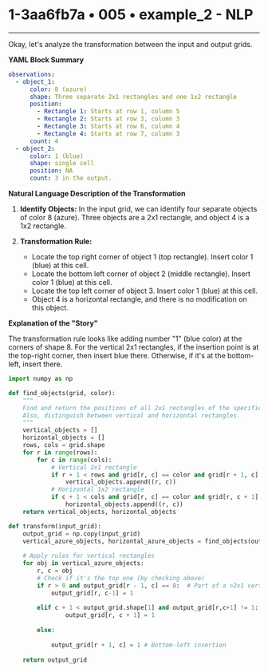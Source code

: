 # 1-3aa6fb7a • 005 • example_2 - NLP

---
Okay, let's analyze the transformation between the input and output grids.

**YAML Block Summary**

```yaml
observations:
  - object_1:
      color: 8 (azure)
      shape: Three separate 2x1 rectangles and one 1x2 rectangle
      position:
        - Rectangle 1: Starts at row 1, column 5
        - Rectangle 2: Starts at row 3, column 3
        - Rectangle 3: Starts at row 6, column 4
        - Rectangle 4: Starts at row 7, column 3
      count: 4
  - object_2:
      color: 1 (blue)
      shape: single cell
      position: NA
      count: 3 in the output.
```

**Natural Language Description of the Transformation**

1.  **Identify Objects:** In the input grid, we can identify four separate objects of color 8 (azure). Three objects are a 2x1 rectangle, and object 4 is a 1x2 rectangle.

2.  **Transformation Rule:**
    *   Locate the top right corner of object 1 (top rectangle). Insert color 1 (blue) at this cell.
    *   Locate the bottom left corner of object 2 (middle rectangle). Insert color 1 (blue) at this cell.
    *   Locate the top left corner of object 3. Insert color 1 (blue) at this cell.
    * Object 4 is a horizontal rectangle, and there is no modification on this object.

**Explanation of the "Story"**

The transformation rule looks like adding number "1" (blue color) at the corners of shape 8. For the vertical 2x1 rectangles, if the insertion point is at the top-right corner, then insert blue there. Otherwise, if it's at the bottom-left, insert there.

```python
import numpy as np

def find_objects(grid, color):
    """
    Find and return the positions of all 2x1 rectangles of the specified color.
    Also, distinguish between vertical and horizontal rectangles.
    """
    vertical_objects = []
    horizontal_objects = []
    rows, cols = grid.shape
    for r in range(rows):
        for c in range(cols):
            # Vertical 2x1 rectangle
            if r + 1 < rows and grid[r, c] == color and grid[r + 1, c] == color:
                vertical_objects.append((r, c))
            # Horizontal 1x2 rectangle
            if c + 1 < cols and grid[r, c] == color and grid[r, c + 1] == color:
                horizontal_objects.append((r, c))
    return vertical_objects, horizontal_objects

def transform(input_grid):
    output_grid = np.copy(input_grid)
    vertical_azure_objects, horizontal_azure_objects = find_objects(output_grid, 8)
    
    # Apply rules for vertical rectangles
    for obj in vertical_azure_objects:
        r, c = obj
        # Check if it's the top one (by checking above)
        if r > 0 and output_grid[r - 1, c] == 8:  # Part of a >2x1 vertical block
            output_grid[r, c-1] = 1
            
        elif c + 1 < output_grid.shape[1] and output_grid[r,c+1] != 1:  # Can insert at top-right
                output_grid[r, c + 1] = 1
           
        else:
            
            output_grid[r + 1, c] = 1 # Bottom-left insertion
    
    return output_grid
```

